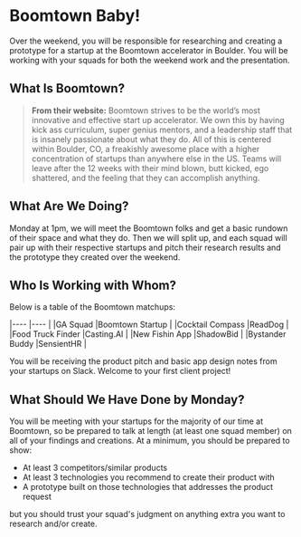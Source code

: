 # Boomtown Baby!

Over the weekend, you will be responsible for researching and creating a prototype for a startup at the Boomtown accelerator in Boulder.  You will be working with your squads for both the weekend work and the presentation.

## What Is Boomtown?

> **From their website:** Boomtown strives to be the world’s most innovative and effective start up accelerator. We own this by having kick ass curriculum, super genius mentors, and a leadership staff that is insanely passionate about what they do. All of this is centered within Boulder, CO, a freakishly awesome place with a higher concentration of startups than anywhere else in the US. Teams will leave after the 12 weeks with their mind blown, butt kicked, ego shattered, and the feeling that they can accomplish anything.

## What Are We Doing?

Monday at 1pm, we will meet the Boomtown folks and get a basic rundown of their space and what they do.  Then we will split up, and each squad will pair up with their respective startups and pitch their research results and the prototype they created over the weekend.

## Who Is Working with Whom?

Below is a table of the Boomtown matchups:

|----               |----             |
|GA Squad           |Boomtown Startup |
|Cocktail Compass   |ReadDog          |
|Food Truck Finder  |Casting.AI       |
|New Fishin App     |ShadowBid        |
|Bystander Buddy    |SensientHR       |

You will be receiving the product pitch and basic app design notes from your startups on Slack.  Welcome to your first client project!

## What Should We Have Done by Monday?

You will be meeting with your startups for the majority of our time at Boomtown, so be prepared to talk at length (at least one squad member) on all of your findings and creations.  At a minimum, you should be prepared to show:

- At least 3 competitors/similar products
- At least 3 technologies you recommend to create their product with
- A prototype built on those technologies that addresses the product request

but you should trust your squad's judgment on anything extra you want to research and/or create.
